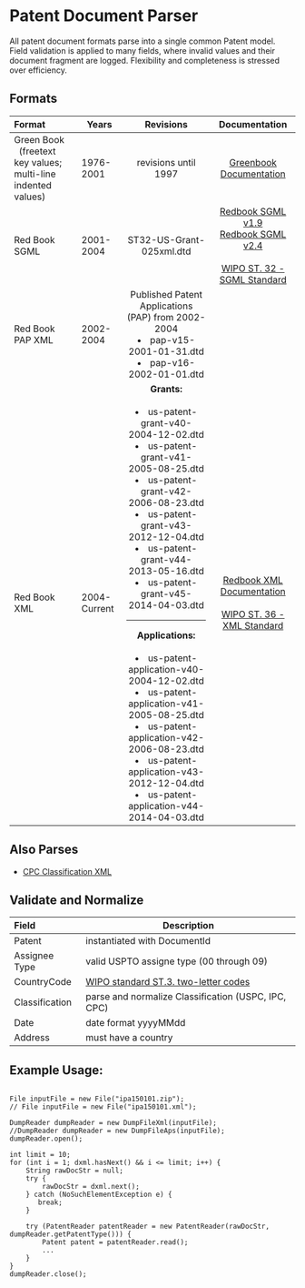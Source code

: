 # Patent Document Parser

All patent document formats parse into a single common Patent model.  Field validation is applied to many fields, where invalid values and their document fragment are logged.  Flexibility and completeness is stressed over efficiency.

## Formats

| Format           | Years        | Revisions  |  Documentation |
| :-------------- | ------------| :-------------------:| :-------------: |
| Green Book <br> &nbsp; (freetext key values; multi-line indented values) | 1976-2001 | revisions until 1997 | <a href="http://www.uspto.gov/sites/default/files/products/PatentFullTextAPSGreenBook-Documentation.pdf"> Greenbook Documentation </a> |
| Red Book SGML | 2001-2004 | ST32-US-Grant-025xml.dtd | <a href="http://www.uspto.gov/sites/default/files/products/PatentGrantSGMLv19-Documentation.pdf">Redbook SGML v1.9</a> <br> <a href="http://www.uspto.gov/sites/default/files/products/PatentGrantSGMLv24-Documentation.pdf">Redbook SGML v2.4</a> <br><br> <a href="http://www.wipo.int/export/sites/www/standards/en/pdf/03-32-01.pdf">WIPO ST. 32 - SGML Standard</a>|
| Red Book PAP XML | 2002-2004 | Published Patent Applications (PAP) from 2002-2004 <li> pap-v15-2001-01-31.dtd <li> pap-v16-2002-01-01.dtd |
| Red Book XML | 2004-Current | <B>Grants:</B></br></br> <li>us-patent-grant-v40-2004-12-02.dtd <li> us-patent-grant-v41-2005-08-25.dtd <li> us-patent-grant-v42-2006-08-23.dtd <li> us-patent-grant-v43-2012-12-04.dtd <li> us-patent-grant-v44-2013-05-16.dtd <li> us-patent-grant-v45-2014-04-03.dtd <hr><B>Applications:</B></br></br><li> us-patent-application-v40-2004-12-02.dtd <li> us-patent-application-v41-2005-08-25.dtd <li> us-patent-application-v42-2006-08-23.dtd <li> us-patent-application-v43-2012-12-04.dtd <li> us-patent-application-v44-2014-04-03.dtd|  <a href="http://www.uspto.gov/learning-and-resources/xml-resources">Redbook XML Documentation</a> <br><br> <a href="http://www.wipo.int/export/sites/www/standards/en/pdf/03-36-01.pdf">WIPO ST. 36 - XML Standard</a> |

## Also Parses
<ul>
<li><a href=" http://www.uspto.gov/sites/default/files/products/AIA_CPC_XML_Documentation.pdf">CPC Classification XML<a/></li>
</ul>

## Validate and Normalize
| Field           |  Description        |
| :-------------- | ---------------------------------- |
| Patent          | instantiated with DocumentId |
| Assignee Type   | valid USPTO assigne type (00 through 09)|
| CountryCode     | <a href="http://www.wipo.int/export/sites/www/standards/en/pdf/03-03-01.pdf">WIPO standard ST.3. two-letter codes</a> |
| Classification  | parse and normalize Classification (USPC, IPC, CPC) |
| Date            | date format yyyyMMdd |
| Address         | must have a country |

## Example Usage:
<pre><code>   
File inputFile = new File("ipa150101.zip");
// File inputFile = new File("ipa150101.xml");

DumpReader dumpReader = new DumpFileXml(inputFile);
//DumpReader dumpReader = new DumpFileAps(inputFile);
dumpReader.open();

int limit = 10;
for (int i = 1; dxml.hasNext() && i <= limit; i++) {
    String rawDocStr = null;
    try {
        rawDocStr = dxml.next();
    } catch (NoSuchElementException e) {
       break;
    }

    try (PatentReader patentReader = new PatentReader(rawDocStr, dumpReader.getPatentType())) {
        Patent patent = patentReader.read();
        ...
    }
}
dumpReader.close();
</pre></code>
